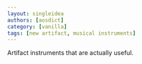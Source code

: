 ```yaml
---
layout: singleidea
authors: [aosdict]
category: [vanilla]
tags: [new artifact, musical instruments]
---
```

Artifact instruments that are actually useful.
